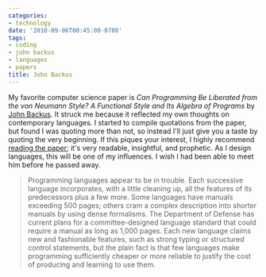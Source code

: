 ```yaml
---
categories:
- technology
date: '2010-09-06T00:45:00-0700'
tags:
- coding
- john backus
- languages
- papers
title: John Backus
---
```


My favorite computer science paper is *Can Programming Be Liberated from the von Neumann Style? A Functional Style and Its Algebra of Programs* by [John Backus](http://en.wikipedia.org/wiki/John_Backus). It struck me because it reflected my own thoughts on contemporary languages. I started to compile quotations from the paper, but found I was quoting more than not, so instead I'll just give you a taste by quoting the very beginning. If this piques your interest, I highly recommend [reading the paper](http://www.stanford.edu/class/cs242/readings/backus.pdf); it's very readable, insightful, and prophetic. As I design languages, this will be one of my influences. I wish I had been able to meet him before he passed away.

>Programming languages appear to be in trouble. Each successive language incorporates, with a little cleaning up, all the features of its predecessors plus a few more. Some languages have manuals exceeding 500 pages; others cram a complex description into shorter manuals by using dense formalisms. The Department of Defense has current plans for a committee-designed language standard that could require a manual as long as 1,000 pages. Each new language claims new and fashionable features, such as strong typing or structured control statements, but the plain fact is that few languages make programming sufficiently cheaper or more reliable to justify the cost of producing and learning to use them.
